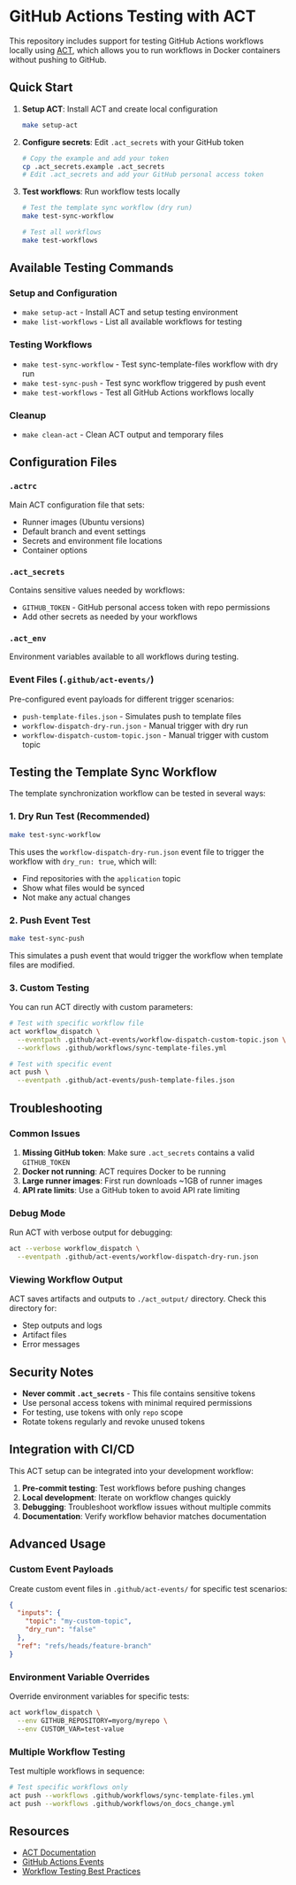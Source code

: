 # GitHub Actions Testing with ACT

This repository includes support for testing GitHub Actions workflows locally using [ACT](https://github.com/nektos/act), which allows you to run workflows in Docker containers without pushing to GitHub.

## Quick Start

1. **Setup ACT**: Install ACT and create local configuration
   ```bash
   make setup-act
   ```

2. **Configure secrets**: Edit `.act_secrets` with your GitHub token
   ```bash
   # Copy the example and add your token
   cp .act_secrets.example .act_secrets
   # Edit .act_secrets and add your GitHub personal access token
   ```

3. **Test workflows**: Run workflow tests locally
   ```bash
   # Test the template sync workflow (dry run)
   make test-sync-workflow
   
   # Test all workflows
   make test-workflows
   ```

## Available Testing Commands

### Setup and Configuration
- `make setup-act` - Install ACT and setup testing environment
- `make list-workflows` - List all available workflows for testing

### Testing Workflows
- `make test-sync-workflow` - Test sync-template-files workflow with dry run
- `make test-sync-push` - Test sync workflow triggered by push event
- `make test-workflows` - Test all GitHub Actions workflows locally

### Cleanup
- `make clean-act` - Clean ACT output and temporary files

## Configuration Files

### `.actrc`
Main ACT configuration file that sets:
- Runner images (Ubuntu versions)
- Default branch and event settings
- Secrets and environment file locations
- Container options

### `.act_secrets`
Contains sensitive values needed by workflows:
- `GITHUB_TOKEN` - GitHub personal access token with repo permissions
- Add other secrets as needed by your workflows

### `.act_env`
Environment variables available to all workflows during testing.

### Event Files (`.github/act-events/`)
Pre-configured event payloads for different trigger scenarios:
- `push-template-files.json` - Simulates push to template files
- `workflow-dispatch-dry-run.json` - Manual trigger with dry run
- `workflow-dispatch-custom-topic.json` - Manual trigger with custom topic

## Testing the Template Sync Workflow

The template synchronization workflow can be tested in several ways:

### 1. Dry Run Test (Recommended)
```bash
make test-sync-workflow
```
This uses the `workflow-dispatch-dry-run.json` event file to trigger the workflow with `dry_run: true`, which will:
- Find repositories with the `application` topic
- Show what files would be synced
- Not make any actual changes

### 2. Push Event Test
```bash
make test-sync-push
```
This simulates a push event that would trigger the workflow when template files are modified.

### 3. Custom Testing
You can run ACT directly with custom parameters:
```bash
# Test with specific workflow file
act workflow_dispatch \
  --eventpath .github/act-events/workflow-dispatch-custom-topic.json \
  --workflows .github/workflows/sync-template-files.yml

# Test with specific event
act push \
  --eventpath .github/act-events/push-template-files.json
```

## Troubleshooting

### Common Issues

1. **Missing GitHub token**: Make sure `.act_secrets` contains a valid `GITHUB_TOKEN`
2. **Docker not running**: ACT requires Docker to be running
3. **Large runner images**: First run downloads ~1GB of runner images
4. **API rate limits**: Use a GitHub token to avoid API rate limiting

### Debug Mode
Run ACT with verbose output for debugging:
```bash
act --verbose workflow_dispatch \
  --eventpath .github/act-events/workflow-dispatch-dry-run.json
```

### Viewing Workflow Output
ACT saves artifacts and outputs to `./act_output/` directory. Check this directory for:
- Step outputs and logs
- Artifact files
- Error messages

## Security Notes

- **Never commit `.act_secrets`** - This file contains sensitive tokens
- Use personal access tokens with minimal required permissions
- For testing, use tokens with only `repo` scope
- Rotate tokens regularly and revoke unused tokens

## Integration with CI/CD

This ACT setup can be integrated into your development workflow:

1. **Pre-commit testing**: Test workflows before pushing changes
2. **Local development**: Iterate on workflow changes quickly
3. **Debugging**: Troubleshoot workflow issues without multiple commits
4. **Documentation**: Verify workflow behavior matches documentation

## Advanced Usage

### Custom Event Payloads
Create custom event files in `.github/act-events/` for specific test scenarios:

```json
{
  "inputs": {
    "topic": "my-custom-topic",
    "dry_run": "false"
  },
  "ref": "refs/heads/feature-branch"
}
```

### Environment Variable Overrides
Override environment variables for specific tests:
```bash
act workflow_dispatch \
  --env GITHUB_REPOSITORY=myorg/myrepo \
  --env CUSTOM_VAR=test-value
```

### Multiple Workflow Testing
Test multiple workflows in sequence:
```bash
# Test specific workflows only
act push --workflows .github/workflows/sync-template-files.yml
act push --workflows .github/workflows/on_docs_change.yml
```

## Resources

- [ACT Documentation](https://github.com/nektos/act)
- [GitHub Actions Events](https://docs.github.com/en/actions/using-workflows/events-that-trigger-workflows)
- [Workflow Testing Best Practices](https://docs.github.com/en/actions/automating-builds-and-tests/about-continuous-integration)